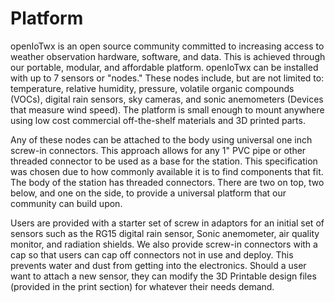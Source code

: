 # Platform

openIoTwx is an open source community committed to increasing access to weather
observation hardware, software, and data. This is achieved through our portable, 
modular, and affordable platform. openIoTwx can be installed with up to 7 
sensors or "nodes." These nodes include, but are not limited to: temperature, relative 
humidity, pressure, volatile organic compounds (VOCs), digital rain sensors, sky 
cameras, and sonic anemometers (Devices that measure wind speed). The platform is 
small enough to mount anywhere using low cost commercial off-the-shelf materials and 
3D printed parts.


Any of these nodes can be attached to the body using universal one inch screw-in 
connectors. This approach allows for any 1" PVC pipe or other threaded connector to be 
used as a base for the station. This specification was chosen due to how commonly 
available it is to find components that fit. The body of the station has threaded 
connectors. There are two on top, two below, and one on the side, to provide a universal 
platform that our community can build upon. 

Users are provided with a starter set of screw in adaptors for an initial 
set of sensors such as the RG15 digital rain sensor, Sonic 
anemometer, air quality monitor, and radiation shields. We also provide screw-in connectors with a 
cap so that users can cap off connectors not in use and deploy. This prevents water and 
dust from getting into the electronics. Should a user want to attach a new sensor, they 
can modify the 3D Printable design files (provided in the print section) for whatever their 
needs demand.

